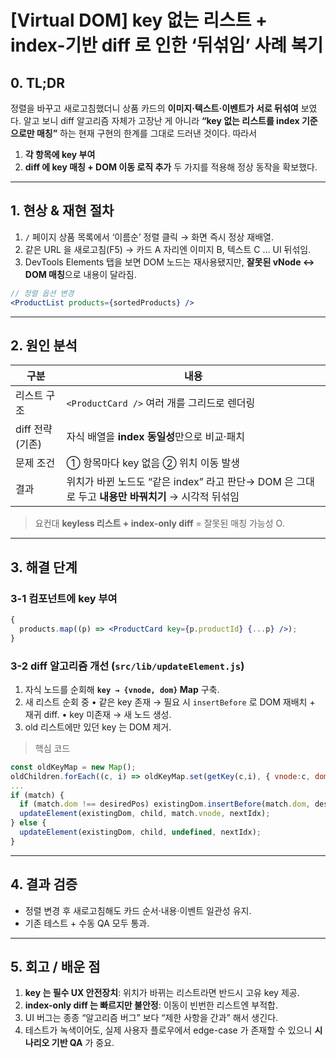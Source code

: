 # [Virtual DOM] key 없는 리스트 + index-기반 diff 로 인한 ‘뒤섞임’ 사례 복기

## 0. TL;DR

정렬을 바꾸고 새로고침했더니 상품 카드의 **이미지·텍스트·이벤트가 서로 뒤섞여** 보였다.
알고 보니 diff 알고리즘 자체가 고장난 게 아니라 **“key 없는 리스트를 index 기준으로만 매칭”** 하는 현재 구현의 한계를 그대로 드러낸 것이다.
따라서

1. **각 항목에 key 부여**
2. **diff 에 key 매칭 + DOM 이동 로직 추가**
   두 가지를 적용해 정상 동작을 확보했다.

---

## 1. 현상 & 재현 절차

1. `/` 페이지 상품 목록에서 ‘이름순’ 정렬 클릭 → 화면 즉시 정상 재배열.
2. 같은 URL 을 새로고침(F5) → 카드 A 자리엔 이미지 B, 텍스트 C … UI 뒤섞임.
3. DevTools Elements 탭을 보면 DOM 노드는 재사용됐지만, **잘못된 vNode ↔ DOM 매칭**으로 내용이 달라짐.

```jsx
// 정렬 옵션 변경
<ProductList products={sortedProducts} />
```

---

## 2. 원인 분석

| 구분            | 내용                                                                                              |
| --------------- | ------------------------------------------------------------------------------------------------- |
| 리스트 구조     | `<ProductCard />` 여러 개를 그리드로 렌더링                                                       |
| diff 전략(기존) | 자식 배열을 **index 동일성**만으로 비교·패치                                                      |
| 문제 조건       | ① 항목마다 key 없음 ② 위치 이동 발생                                                              |
| 결과            | 위치가 바뀐 노드도 “같은 index” 라고 판단→ DOM 은 그대로 두고 **내용만 바꿔치기** → 시각적 뒤섞임 |

> 요컨대 **keyless 리스트 + index-only diff** = 잘못된 매칭 가능성 O.

---

## 3. 해결 단계

### 3-1 컴포넌트에 key 부여

```jsx
{
  products.map((p) => <ProductCard key={p.productId} {...p} />);
}
```

### 3-2 diff 알고리즘 개선 (`src/lib/updateElement.js`)

1. 자식 노드를 순회해 **`key → {vnode, dom}` Map** 구축.
2. 새 리스트 순회 중
   • 같은 key 존재 → 필요 시 `insertBefore` 로 DOM 재배치 + 재귀 diff.
   • key 미존재 → 새 노드 생성.
3. old 리스트에만 있던 key 는 DOM 제거.

> 핵심 코드

```38:92:src/lib/updateElement.js
const oldKeyMap = new Map();
oldChildren.forEach((c, i) => oldKeyMap.set(getKey(c,i), { vnode:c, dom: existingDom.childNodes[i] }));
...
if (match) {
  if (match.dom !== desiredPos) existingDom.insertBefore(match.dom, desiredPos);
  updateElement(existingDom, child, match.vnode, nextIdx);
} else {
  updateElement(existingDom, child, undefined, nextIdx);
}
```

---

## 4. 결과 검증

- 정렬 변경 후 새로고침해도 카드 순서·내용·이벤트 일관성 유지.
- 기존 테스트 + 수동 QA 모두 통과.

---

## 5. 회고 / 배운 점

1. **key 는 필수 UX 안전장치**: 위치가 바뀌는 리스트라면 반드시 고유 key 제공.
2. **index-only diff 는 빠르지만 불안정**: 이동이 빈번한 리스트엔 부적합.
3. UI 버그는 종종 “알고리즘 버그” 보다 “제한 사항을 간과” 해서 생긴다.
4. 테스트가 녹색이어도, 실제 사용자 플로우에서 edge-case 가 존재할 수 있으니 **시나리오 기반 QA** 가 중요.
